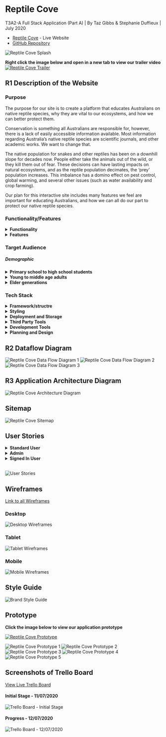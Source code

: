 # Reptile Cove
T3A2-A Full Stack Application (Part A) | By Taz Gibbs & Stephanie Duffieux | July 2020

* [Reptile Cove]() - Live Website
* [GitHub Repository](https://github.com/HeyitsmeTazG/ReptileCove)

![Reptile Cove Splash](./public/RC-Splash.png)

**Right click the image below and open in a new tab to view our trailer video**
[![Reptile Cove Trailer](http://img.youtube.com/vi/vd-9zEfhuto/0.jpg)](http://www.youtube.com/watch?v=vd-9zEfhuto)
## R1 Description of the Website

### Purpose

The purpose for our site is to create a platform that educates Australians on native reptile species, why they are vital to our ecosystems, and how we can better protect them.

Conservation is something all Australians are responsible for, however, there is a lack of easily accessible information available. Most information regarding Australia’s native reptile species are scientific journals, and other academic works. We want to change that.

The native population for snakes and other reptiles has been on a downhill slope for decades now. People either take the animals out of the wild, or they kill them out of fear. These decisions can have lasting impacts on natural ecosystems, and as the reptile population decimates, the ‘prey’ population increases. This imbalance has a domino effect on pest control, global warming, and several other issues (such as water availability and crop farming).

Our plan for this interactive site includes many features we feel are important for educating Australians, and how we can all do our part to protect our native reptile species.


### Functionality/Features

<details><summary><strong>Functionality</strong></summary>

##### "Home" Page
Welcomes the user to the website, includes a short video and purpose of the website. 

##### "Meet Us" Page
Introduces the user to the team behind Reptile Cove. The user can fill out a contact form if they wish to get in touch with the team.  

##### "Adopt a Reptile" Page
Users that are not signed in can view a list of reptiles available to adopt. A user must be signed in to enquire about a reptile. Users can also add a reptile for adoption, with relevant information, including age, medical history, temperament, and husbandry requirements.  

##### "Blog" Page
Users can view educational posts written by Reptile Cove's admin team. An admin user can log in and update blog posts, add new blog posts, or delete blog posts.

##### "Snake Catchers" Page

Users can find snake catchers in their local region by entering their postcode which will give them a list of their nearest catchers. This section is linked to google maps.

##### "Rescues" Page

Shows a list of rescue centres. Each rescue centre has a "Make a Donation" feature button allowing a user to make donations to a Rescue. This section is also linked to google maps, so a user can find other rescue centres near them.

##### Profile Page

When a user is logged in they can view their profile page which includes a history of their donations, a list of their reptile listings, and user/profile settings to update their details.

##### Sign Up/In Page

This page holds 2 forms, and renders either the Sign Up, or Sign In page depending on whether or not a user is signed in. There is a button to change the view from Sign Up to Sign In.

##### Footer

Includes a "Donate" button which directs the user to the "Rescues" page and a Sign In/Sign Out button.
</details>

<details><summary><strong>Features</strong></summary>

##### Donation Button
On Rescues page so users can donate to a list of our favourite reptile rescues.

##### Third Party Payment System
The payment system that facilitates the donations

##### Adoption enquiry
A form that can be sent to the email of the user who posted the adoption listing. A user must be signed in to send this

##### Email site admins
A form to email the site admins regarding any queries about the website.

##### Google maps
Available on the Rescues and Snake Catchers page, so users can find Rescues and Snake Catchers in their local area.

##### Sign Up/In/Out
Authentication and Authorisation, allows a user to create, edit, and delete their profile.

##### Admin Access
Site creators have admin access, and have full control of the site, such as deleting users profiles and posts if necessary. Admins are able to create/edit/delete blog posts on the blog page.

</details>

### Target Audience

##### Demographic

<details><summary><strong>Primary school to high school students</strong></summary>

Reptile Cove seeks to attract an audience of primary to high school students and aims to educate and raise awareness through educational blog posts on the role they can play from a young age in protecting Australia's native reptile species.
</details>

<details><summary><strong>Young to middle age adults</strong></summary>

Reptile Cove seeks to attract an audience of young to middle age adults who are passionate about reptiles  and want to contribute to protecting them through donations and adoptions. Reptile Cove also aims to educate its adult demographic on the importance and crucial role they can play in saving Australia's native reptile species.  
</details>

<details><summary><strong>Elder generations</strong></summary>

Reptile Cove seeks to attract an audience of all ages to educate Australians on how to respect and care for Australia's native reptile species. The Snake Catchers page is aimed to help Australians have unwanted reptile guests safely relocated. The blog posts are aimed to help educate all Australians, regardless of age, on why our native reptile species are cruicial to natural ecosystems and why they should be protected.
</details>

### Tech Stack

<details><summary><strong>Framework/structre</strong></summary>

* MERN Stack (MongoDB, Express, React, Node)
* HTML5
* JavaScript
</details>

<details><summary><strong>Styling</strong></summary>
* CSS3
* Bootstrap
</details>

<details><summary><strong>Deployment and Storage</strong></summary>

* Heroku (deployment platform)
* Cloudinary (Cloud storage)
</details>

<details><summary><strong>Third Party Tools</strong></summary>

* Stripe (Payment system)
* Google Maps (Map system)
</details>
<details><summary><strong>Development Tools</strong></summary>

* GitHub
* Visual Studio Code
* Discord (Collaboration & screen share)
</details>

<details><summary><strong>Planning and Design</strong></summary>

* Adobe Illustrator (Logo vector art)
* Adobe Photoshop (Image resizing)
* Figma (Wireframes)
* Adobe XD (Prototype)
* LucidChart (Diagrams)
* Unsplash (Free stock images)
* Trello (Project management, user stories)
* Keynote (Slide deck presentation)
</details>

## R2 Dataflow Diagram

![Reptile Cove Data Flow Diagram 1](./public/rc-data-flow-1.png)
![Reptile Cove Data Flow Diagram 2](./public/rc-data-flow-2.png)
![Reptile Cove Data Flow Diagram 3](./public/rc-data-flow3.png)

## R3 Application Architecture Diagram

![Reptile Cove Architecture Diagram](./public/reptileCove_architecture-diagram.png)

## Sitemap

![Reptile Cove Sitemap](./public/reptileCove-sitemap.png)

## User Stories 

<details>
<summary><strong>Standard User</strong></summary>
<ul>
<li>A user I want to have access to a navigation bar so I can navigate through the website</li>
<li>As a User I want to view a "Home" Page so I can have an understanding of the purpose of the website</li>
<li>As a user I want to have access to a "Meet the Team" page so I can view who created the website</li>
<li>As a user I want to have a contact form so that I can email the website creators with any feedback or enquiries about the site</li>
<li>As a user I want to have access to a "Blog" page so I can learn about reptiles and how to protect them</li>
<li>As a user I want to have access to an "Adopt" page so I can view any reptiles available for adoption</li>
<li>As a user I want to have a form so that I can enquire about a reptile I want to adopt</li>
<li>As a user I want to be able to sign up/in so I can list a reptile for adoption</li>
<li>As a user I want to have access to a "Rescue Centres" page so I can search for rescue centres in my local area</li>
<li>As a user I want to be able to sign up/in to make donations to a rescue centre</li>
<li>As a user I want to have access to a "Snake Catchers" page so I can find snake catchers in my local area</li>
</ul>
</details>

<details>
<summary><strong>Admin</strong></summary>
<ul>
<li>As an admin I want to be able to sign up/in so I can create blog posts</li>
<li>As an admin I want to be able to edit blog posts so I can update any changes I need to make (e.g spelling errors/photos)</li>
<li>As an admin I want to be able to delete a blog post so it doesnt appear on the site</li>
<li>As an admin I want to have full access of the site so I can remove any inapppropriate posts, and moderate user interaction</li>
<li>As an admin I want to be able to delete adoption listings made by other users if the listing does not meet the requirements, or has been adopted out or has passed</li>
</ul>
</details>

<details>
<summary><strong>Signed In User</strong></summary>
<ul>
<li>As a signed-in user I want to be able to list a reptile so that other users can enquire and adopt it</li>
<li>As a signed-in user I want to be able to delete one of my own adoption posts if the reptile I have listed has been adopted or has passed</li>
<li>As a signed-in user I want to be able to make a donation to one or more of the rescue centres</li>
<li>As a signed-in user I want to have a profile page so i can edit my profile and security deatils</li>
<li>As a signed-in user I want a sign out button so I can end my session on the website</li>
</ul>
</details>
<br>

![User Stories](./public/RC-Trello-11072020.png)

## Wireframes

[Link to all Wireframes](https://www.figma.com/file/fA9lz56lEUxDXQg75kgVoH/Reptile-Cove-Wireframes?node-id=0%3A1)


### Desktop

![Desktop Wireframes](./public/desktop-wireframes.jpg)

### Tablet
![Tablet Wireframes](./public/tablet-wireframes-1.jpg)

### Mobile
![Mobile Wireframes](./public/mobile-wireframes.jpg)

## Style Guide
![Brand Style Guide](./public/Brand-Style-Guide.jpg)

## Prototype

**Click the image below to view our application prototype**

[![Reptile Cove Prototype](./public/app-prototype.png)](https://www.youtube.com/watch?v=9SI4JcEh-UI)

![Reptile Cove Prototype 1](./public/prototype2.png)
![Reptile Cove Prototype 2](./public/prototype3.png)
![Reptile Cove Prototype 3](./public/prototype4.png)
![Reptile Cove Prototype 4](./public/prototype5.png)
![Reptile Cove Prototype 5](./public/prototype6.png)


## Screenshots of Trello Board

[View Live Trello Board](https://trello.com/b/cBMk0jEf/reptile-cove)

#### Initial Stage - 11/07/2020
![Trello Board - Initial Stage](./public/RC-Trello-11072020.png)

#### Progress - 12/07/2020
![Trello Board - 12/07/2020](./public/RC-Trello-12072020.png)
